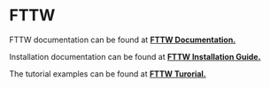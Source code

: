 # FTTW
FTTW documentation can be found at [**FTTW Documentation.**](http://www.fftw.org/fftw3_doc/)

Installation documentation can be found at [**FTTW Installation Guide.**](http://www.fftw.org/fftw3_doc/Installation-and-Customization.html#Installation-and-Customization)

The tutorial examples can be found at [**FTTW Turorial.**](http://www.fftw.org/fftw3_doc/Tutorial.html#Tutorial)
